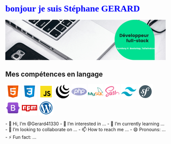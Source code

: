 # <span style="color:blue; font-family:verdana;">bonjour je suis Stéphane GERARD</span>
<img src="https://github.com/Gerard41330/Stephane-GERARD/blob/main/Developpeur-full-stack.png">


## Mes compétences en langage 
<p float="left"> <img src="https://github.com/Gerard41330/Stephane-GERARD/blob/main/icons8-html5-48.png">  <img src="https://github.com/Gerard41330/Stephane-GERARD/blob/main/icons8-css3-48.png">  <img src="https://github.com/Gerard41330/Stephane-GERARD/blob/main/icons8-js-48.png">  <img src="https://github.com/Gerard41330/Stephane-GERARD/blob/main/icons8-jquery-48.png">  <img src="https://github.com/Gerard41330/Stephane-GERARD/blob/main/icons8-php-48.png">  <img src="https://github.com/Gerard41330/Stephane-GERARD/blob/main/icons8-mysql-48.png">  <img src="https://github.com/Gerard41330/Stephane-GERARD/blob/main/icons8-toupet-48.png">  <img src="https://github.com/Gerard41330/Stephane-GERARD/blob/main/icons8-tailwind-css-48.png">  <img src="https://github.com/Gerard41330/Stephane-GERARD/blob/main/icons8-symfony-48 (1).png">  <img src="https://github.com/Gerard41330/Stephane-GERARD/blob/main/icons8-bootstrap-48.png">  <img src="https://github.com/Gerard41330/Stephane-GERARD/blob/main/icons8-npm-48.png">  <img src="https://github.com/Gerard41330/Stephane-GERARD/blob/main/icons8-wordpress-48.png"></p>
- 👋 Hi, I’m @Gerard41330
- 👀 I’m interested in ...
- 🌱 I’m currently learning ...
- 💞️ I’m looking to collaborate on ...
- 📫 How to reach me ...
- 😄 Pronouns: ...
- ⚡ Fun fact: ...

<!---
Gerard41330/Gerard41330 is a ✨ special ✨ repository because its `README.md` (this file) appears on your GitHub profile.
You can click the Preview link to take a look at your changes.
--->
